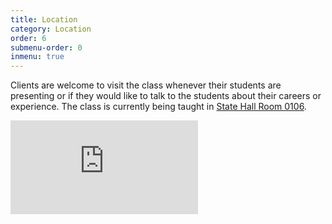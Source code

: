```yaml
---
title: Location
category: Location
order: 6
submenu-order: 0
inmenu: true
---
```


Clients are welcome to visit the class whenever their students are presenting or if they would like to
talk to the students about their careers or experience. The class is currently being taught in [State Hall
Room 0106](http://maps.wayne.edu/view/#state-hall).

<div class="map-container">
    <iframe class="map" src="https://www.google.com/maps/embed?pb=!1m18!1m12!1m3!1d2948.308770355272!2d-83.07073048454376!3d42.357258479187095!2m3!1f0!2f0!3f0!3m2!1i1024!2i768!4f13.1!3m3!1m2!1s0x8824d2a34ccd1f79%3A0x8e771033524ea9d6!2sState+Hall%2C+Detroit%2C+MI+48202!5e0!3m2!1sen!2sus!4v1485491698479" frameborder="0" style="border:0" allowfullscreen></iframe>
</div>

